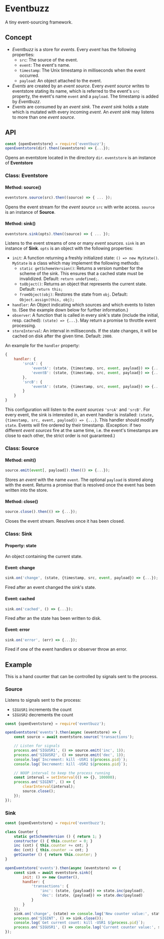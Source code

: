 # Eventbuzz

A tiny event-sourcing framework.

## Concept

* *Eventbuzz* is a store for *events*. Every *event* has the following properties:
   * `src`: The source of the event.
   * `event`: The event's name.
   * `timestamp`: The Unix timestamp in milliseconds when the event occurred.
   * `payload`: An object attached to the event.
* *Events* are created by an *event source*. Every *event source* writes to eventstore stating its name, which is referred to the event's `src` property, the event's name `event` and a `payload`. The timestamp is added by *Eventbuzz*.
* *Events* are consumed by an *event sink*. The *event sink* holds a state which is mutated with every incoming *event*. An *event sink* may listens to more than one *event source*.

## API

```js
const {openEventstore} = require('eventbuzz');
openEventstore(dir).then((eventstore) => {...});
```

Opens an eventstore located in the directory `dir`. `eventstore` is an instance of **Eventstore**

### Class: Eventstore

#### Method: source()

```js
eventstore.source(src).then((source) => { ... });
```

Opens the event stream for the *event source* `src` with write access. `source` is an instance of **Source**.

#### Method: sink()

```js
eventstore.sink(opts).then((source) => { ... });
```

Listens to the event streams of one or many *event sources*. `sink` is an instance of **Sink**. `opts` is an object with the following properties:

* `init`: A function returning a freshly initialized state: `() => new MyState()`. `MyState` is a class which may implement the following methods:
   * `static getSchemeVersion()`: Returns a version number for the scheme of the sink. This ensures that a cached state must be invalidized. Default: `return undefined;`.
   * `toObject()`: Returns an object that represents the current state. Default: `return this;`
   * `fromObject(obj)`: Restores the state from `obj`. Default: `Object.assign(this, obj);`
* `handler`: An Object indicating which sources and which events to listen to. (See the example down below for further information.)
* `observer`: A function that is called in every sink's state (include the initial, resp. cached): `(state) => {...}`. May return a promise to throttle event processing.
* `storeInterval`: An interval in milliseconds. If the state changes, it will be cached on disk after the given time. Default: `2000`.

An example for the `handler` property:

```js
{
	handler: {
		'srcA': {
			'eventA': (state, {timestamp, src, event, payload}) => {...},
			'eventB': (state, {timestamp, src, event, payload}) => {...}
		},
		'srcB': {
			'eventA': (state, {timestamp, src, event, payload}) => {...},
		}
	}
}
```

This configuration will listen to the *event sources* `'srcA'` and `'srcB'`. For every event, the sink is interested in, an event handler is installed: `(state, {timestamp, src, event, payload}) => {...}`. This handler should modify `state`. Events will fire ordered by their timestamp. (Exception: if two different *event sources* fire at the same time, i.e. the event's timestamps are close to each other, the strict order is not guaranteed.)

### Class: Source

#### Method: emit()

```js
source.emit(event[, payload]).then(() => {...});
```

Stores an *event* with the name `event`. The optional `payload` is stored along with the event. Returns a promise that is resolved once the event has been written into the store.

#### Method: close()

```js
source.close().then(() => {...});
```

Closes the event stream. Resolves once it has been closed.

### Class: Sink

#### Property: state

An object containing the current state.

#### Event: change

```js
sink.on('change', (state, {timestamp, src, event, payload}) => {...});
```

Fired after an event changed the sink's state.

#### Event: cached

```js
sink.on('cached', () => {...});
```

Fired after an the state has been written to disk.

#### Event: error

```js
sink.on('error', (err) => {...});
```

Fired if one of the event handlers or observer throw an error.


## Example

This is a hand counter that can be controlled by signals sent to the process.

### Source

Listens to signals sent to the process:
* `SIGUSR1` increments the count
* `SIGUSR2` decrements the count

```js
const {openEventstore} = require('eventbuzz');

openEventstore('events').then(async (eventstore) => {
	const source = await eventstore.source('transactions');

	// Listen for signals
	process.on('SIGUSR1', () => source.emit('inc', 1));
	process.on('SIGUSR2', () => source.emit('dec', 1));
	console.log(`Increment: kill -USR1 ${process.pid}`);
	console.log(`Decrement: kill -USR2 ${process.pid}`);

	// NOOP interval to keep the process running
	const interval = setInterval(() => {}, 100000);
	process.on('SIGINT', () => {
		clearInterval(interval);
		source.close();
	});
});
```

### Sink

```js
const {openEventstore} = require('eventbuzz');

class Counter {
	static getSchemeVersion () { return 1; }
	constructor () { this.counter = 0; }
	inc (cnt) { this.counter += cnt; }
	dec (cnt) { this.counter -= cnt; }
	getCounter () { return this.counter; }
}

openEventstore('events').then(async (eventstore) => {
	const sink = await eventstore.sink({
		init: () => new Counter(),
		handler: {
			'transactions': {
				'inc': (state, {payload}) => state.inc(payload),
				'dec': (state, {payload}) => state.dec(payload)
			}
		}
	});
	sink.on('change', (state) => console.log('New counter value:', state.getCounter()));
	process.on('SIGINT', () => sink.close());
	console.log(`Get current count: kill -USR1 ${process.pid}`);
	process.on('SIGUSR1', () => console.log('Current counter value:', sink.state.getCounter()));
});
```
